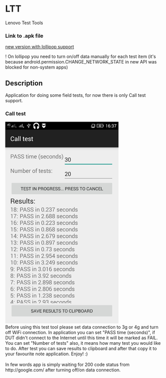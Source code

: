 # LTT
Lenovo Test Tools

<h3>Link to .apk file</h3>
<a href="https://onedrive.live.com/redir?resid=4E4659BC89F6BE5C!248&authkey=!AMyk1eomhFOs7WY&ithint=file%2capk">new version with lollipop support</a>

! On lollipop you need to turn on/off data manually for each test item (it's because android.permission.CHANGE_NETWORK_STATE in new API was blocked for non-system apps)


<h2>Description</h2>
Application for doing some field tests, for now there is only Call test support.

<h3>Call test</h3>
<img src="https://github.com/trzye/LTT/blob/master/calltest_new.jpeg" height="640" width="360"><br>
Before using this test tool please set data connection to 3g or 4g and turn off WiFi connection.
In application you can set "PASS time (seconds)", if DUT didn't connect to the Internet until this time it will be marked as FAIL.
You can set "Number of tests" also, it means how many test you would like to do.
After test you can save results to clipboard and after that copy it to your favourite note application. Enjoy! :) <br><br>
In few words app is simply waiting for 200 code status from http://google.com/ after turning off/on data connection.

